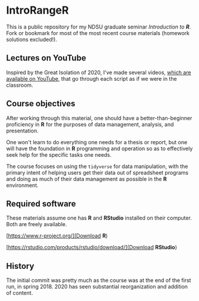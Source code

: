 # IntroRangeR
 
This is a public repository for my NDSU graduate seminar *Introduction to* ***R***. 
Fork or bookmark for most of the most recent course materials (homework solutions excluded!).

## Lectures on YouTube

Inspired by the Great Isolation of 2020, I've made several videos, [which are available on YouTube](https://www.youtube.com/playlist?list=PLKXOvaXmjIGcSHFMe2Wpsaw4yzvWR0AgQ), that go through each script as if we were in the classroom. 

## Course objectives 

After working through this material, one should have a better-than-beginner proficiency in **R** for the purposes of data management, analysis, and presentation. 

One won't learn to do everything one needs for a thesis or report, but one will have the foundation in **R** programming and operation so as to effectively seek help for the specific tasks one needs. 

The course focuses on using the `tidyverse` for data manipulation, with the primary intent of helping users get their data out of spreadsheet programs and doing as much of their data management as possible in the **R** environment. 

## Required software 

These materials assume one has **R** and **RStudio** installed on their computer. 
Both are freely available.

[https://www.r-project.org/](Download **R**)

[https://rstudio.com/products/rstudio/download/](Download **RStudio**)

## History 

The initial commit was pretty much as the course was at the end of the first run, in spring 2018. 
2020 has seen substantial reorganization and addition of content. 
